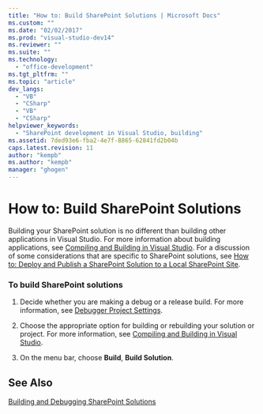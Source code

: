 ```yaml
---
title: "How to: Build SharePoint Solutions | Microsoft Docs"
ms.custom: ""
ms.date: "02/02/2017"
ms.prod: "visual-studio-dev14"
ms.reviewer: ""
ms.suite: ""
ms.technology: 
  - "office-development"
ms.tgt_pltfrm: ""
ms.topic: "article"
dev_langs: 
  - "VB"
  - "CSharp"
  - "VB"
  - "CSharp"
helpviewer_keywords: 
  - "SharePoint development in Visual Studio, building"
ms.assetid: 7ded93e6-fba2-4e7f-8865-62841fd2b04b
caps.latest.revision: 11
author: "kempb"
ms.author: "kempb"
manager: "ghogen"
---
```

# How to: Build SharePoint Solutions
  Building your SharePoint solution is no different than building other applications in Visual Studio. For more information about building applications, see [Compiling and Building in Visual Studio](/visual-studio/ide/compiling-and-building-in-visual-studio). For a discussion of some considerations that are specific to SharePoint solutions, see [How to: Deploy and Publish a SharePoint Solution to a Local SharePoint Site](../sharepoint/how-to-deploy-and-publish-a-sharepoint-solution-to-a-local-sharepoint-site.md).  
  
### To build SharePoint solutions  
  
1.  Decide whether you are making a debug or a release build. For more information, see [Debugger Project Settings](/visual-studio/debugger/debugger-project-settings).  
  
2.  Choose the appropriate option for building or rebuilding your solution or project. For more information, see [Compiling and Building in Visual Studio](/visual-studio/ide/compiling-and-building-in-visual-studio).  
  
3.  On the menu bar, choose **Build**, **Build Solution**.  
  
## See Also  
 [Building and Debugging SharePoint Solutions](../sharepoint/building-and-debugging-sharepoint-solutions.md)  
  
  